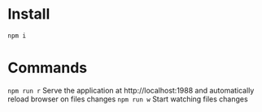 # Install

`npm i`

# Commands

`npm run r` Serve the application at http://localhost:1988 and automatically reload browser on files changes
`npm run w` Start watching files changes